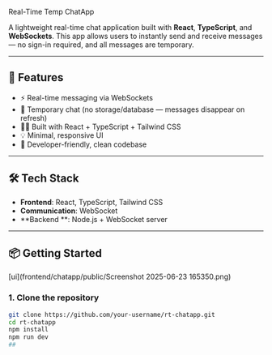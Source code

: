  Real-Time Temp ChatApp

A lightweight real-time chat application built with **React**, **TypeScript**, and **WebSockets**. This app allows users to instantly send and receive messages — no sign-in required, and all messages are temporary.

---

## 🚀 Features

- ⚡ Real-time messaging via WebSockets  
- 🧼 Temporary chat (no storage/database — messages disappear on refresh)  
- 🧑‍💻 Built with React + TypeScript + Tailwind CSS  
- 💡 Minimal, responsive UI  
- 🧪 Developer-friendly, clean codebase  

---

## 🛠️ Tech Stack

- **Frontend**: React, TypeScript, Tailwind CSS  
- **Communication**: WebSocket 
- **Backend **: Node.js + WebSocket server 

---

## 📦 Getting Started
[ui](frontend/chatapp/public/Screenshot 2025-06-23 165350.png)


### 1. Clone the repository

```bash
git clone https://github.com/your-username/rt-chatapp.git
cd rt-chatapp
npm install
npm run dev
##

